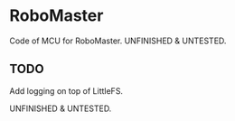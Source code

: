 # RoboMaster

Code of MCU for RoboMaster. UNFINISHED & UNTESTED.

## TODO

Add logging on top of LittleFS.

UNFINISHED & UNTESTED.
